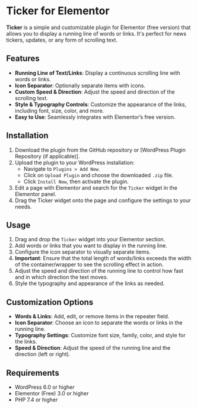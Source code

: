 # Ticker for Elementor

**Ticker** is a simple and customizable plugin for Elementor (free version) that allows you to display a running line of words or links. It's perfect for news tickers, updates, or any form of scrolling text.

## Features

- **Running Line of Text/Links**: Display a continuous scrolling line with words or links.
- **Icon Separator**: Optionally separate items with icons.
- **Custom Speed & Direction**: Adjust the speed and direction of the scrolling text.
- **Style & Typography Controls**: Customize the appearance of the links, including font, size, color, and more.
- **Easy to Use**: Seamlessly integrates with Elementor’s free version.

## Installation

1. Download the plugin from the GitHub repository or [WordPress Plugin Repository (if applicable)].
2. Upload the plugin to your WordPress installation:
   - Navigate to `Plugins > Add New`.
   - Click on `Upload Plugin` and choose the downloaded `.zip` file.
   - Click `Install Now`, then activate the plugin.
3. Edit a page with Elementor and search for the `Ticker` widget in the Elementor panel.
4. Drag the Ticker widget onto the page and configure the settings to your needs.

## Usage

1. Drag and drop the `Ticker` widget into your Elementor section.
2. Add words or links that you want to display in the running line.
3. Configure the icon separator to visually separate items.
4. **Important**: Ensure that the total length of words/links exceeds the width of the container/wrapper to see the scrolling effect in action.
5. Adjust the speed and direction of the running line to control how fast and in which direction the text moves.
6. Style the typography and appearance of the links as needed.

## Customization Options

- **Words & Links**: Add, edit, or remove items in the repeater field.
- **Icon Separator**: Choose an icon to separate the words or links in the running line.
- **Typography Settings**: Customize font size, family, color, and style for the links.
- **Speed & Direction**: Adjust the speed of the running line and the direction (left or right).

## Requirements

- WordPress 6.0 or higher
- Elementor (Free) 3.0 or higher
- PHP 7.4 or higher
